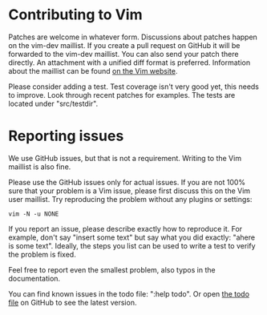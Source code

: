# Contributing to Vim

Patches are welcome in whatever form.
Discussions about patches happen on the vim-dev maillist.
If you create a pull request on GitHub it will be
forwarded to the vim-dev maillist.  You can also send your patch there
directly.  An attachment with a unified diff format is preferred.
Information about the maillist can be found [on the Vim website].

[on the Vim website]: http://www.vim.org/maillist.php#vim-dev

Please consider adding a test.  Test coverage isn't very good yet, this needs
to improve.  Look through recent patches for examples.  The tests are located
under "src/testdir".


# Reporting issues

We use GitHub issues, but that is not a requirement.  Writing to the Vim
maillist is also fine.

Please use the GitHub issues only for actual issues. If you are not 100% sure
that your problem is a Vim issue, please first discuss this on the Vim user
maillist.  Try reproducing the problem without any plugins or settings:

    vim -N -u NONE

If you report an issue, please describe exactly how to reproduce it.
For example, don't say "insert some text" but say what you did exactly:
"ahere is some text<Esc>".  Ideally, the steps you list can be used to write a
test to verify the problem is fixed.

Feel free to report even the smallest problem, also typos in the documentation.

You can find known issues in the todo file: ":help todo".
Or open [the todo file] on GitHub to see the latest version.

[the todo file]: https://github.com/vim/vim/blob/master/runtime/doc/todo.txt
